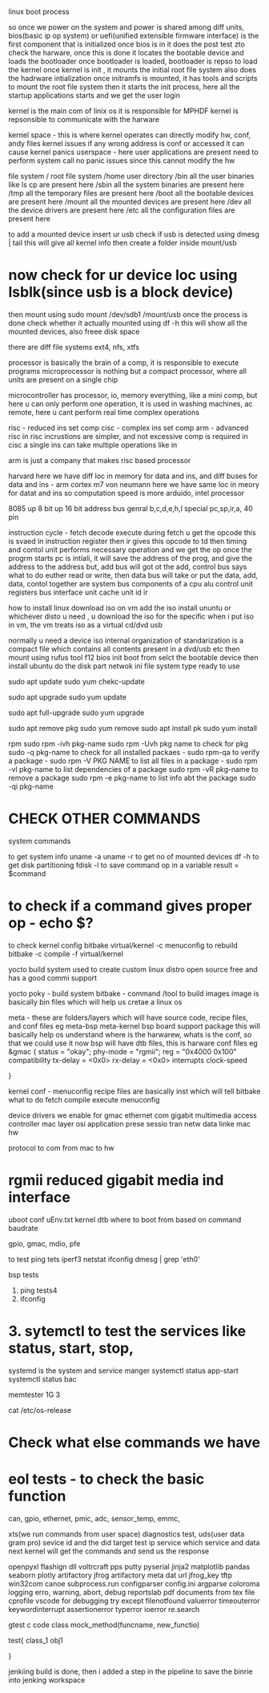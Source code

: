 linux boot process

so once we power on the system
and power is shared among diff units, bios(basic ip op system) or uefi(unified extensible firmware interface) is the first
component that is initialized
once bios is in it does the post test zto check the harware, once this is done
it locates the bootable device and loads the bootloader
once bootloader is loaded, bootloader is repso to load the kernel
once kernel is init , it mounts the initial root file system
also does the hadrware intialization
once initramfs is mounted, it has tools and scripts to mount the root file system
then it starts the init process, here all the startup applications starts and we get the user login

kernel is the main com of linix os
it is responsible for MPHDF
kernel is repsonsible to communicate with the harware

kernel space - this is where kernel operates
can directly modify hw, conf, andy files
kernel issues if any wrong address is conf or accessed it can cause kernel panics
userspace - here user applications are present
need to perform system call
no panic issues since this cannot modify the hw

file system
/ root file system
/home user directory
/bin all the user binaries like ls cp are present here
/sbin all the system binaries are present here
/tmp all the temporary files are present here
/boot all the bootable devices are present here
/mount all the mounted devices are present here
/dev all the device drivers are present here
/etc all the configuration files are present here


to add a mounted device
insert ur usb
check if usb is detected using dmesg | tail this will give all kernel info
then create a folder inside mount/usb
# now check for ur device loc using lsblk(since usb is  a block device)
then mount using sudo mount /dev/sdb1 /mount/usb
once the process is done check whether it actually mounted using df -h
this will show all the mounted devices, also freee disk space

there are diff file systems ext4, nfs, xtfs

processor is basically the brain of a comp, it is responsible to execute programs
microprocessor is nothing but  a compact processor, where all units are present on a single chip

microcontroller has processor, io, memory everything, like a mini comp, but here
u can only perform one operation, it is used in washing machines, ac remote, here u cant perform
real time complex operations

risc - reduced ins set comp 
cisc - complex ins set comp
arm - advanced risc
in risc incrustions are simpler, and not excessive comp is required
in cisc a single ins can take multiple operations like in 

arm is just a company that makes risc based processor

harvard here we have diff loc in memory for data and ins, and diff buses for data and ins - arm cortex m7
von neumann here we have same loc in meory for datat and ins so computation speed is more arduido, intel processor


8085 up 
8 bit up
16 bit address bus
genral b,c,d,e,h,l
special pc,sp,ir,a,
40 pin 

instruction cycle - fetch decode execute
during fetch u get the opcode this is svaed in instruction register
then ir gives this opcode to td
then timing and contol unit performs necessary operation and we get the op
once the progrm starts pc is intiali, it will save the address of the prog, and give the address to the address but, add bus will got ot the add, control bus says what to do euther read or write, then data bus will take or put the data, add, data, contol together are system bus
components of a cpu
alu
control unit
registers
bus interface unit
cache unit
id 
ir

how to install linux
download iso
on vm add the iso
install ununtu or whichever disto u need , u download the iso for the specific
when i put iso in vm, the vm treats iso as a virtual cd/dvd usb

normally
u need a device
iso internal organization of standarization is a compact file which contains all contents present in a dvd/usb etc
then mount using rufus tool
f12 bios init
boot from selct the bootable device
then install ubuntu
do the disk part
netwok ini
file system type
ready to use

sudo apt update
sudo yum chekc-update

sudo apt upgrade
sudo yum update

sudo apt full-upgrade
sudo yum upgrade

sudo apt remove pkg
sudo yum remove
sudo apt install pk
sudo yum install


rpm
sudo rpm -ivh pkg-name
sudo rpm -Uvh pkg name
to check for pkg sudo -q pkg-name
to check for all installed packaes - sudo rpm-qa
to verify a package - sudo rpm -V PKG NAME
to list all files in a package - sudo rpm -vl pkg-name
to list dependencies of a package sudo rpm -vR pkg-name
to remove a package sudo rpm -e pkg-name
to list info abt the package sudo -qi pkg-name
# CHECK OTHER COMMANDS 

system commands

to get system info uname -a
uname -r
to get no of mounted devices df -h
to get disk partitioning fdisk -l
to save command op in a variable result = $command
# to check if a command gives proper op - echo $?

to check kernel config
bitbake virtual/kernel -c menuconfig
to rebuild
bitbake -c compile -f virtual/kernel

yocto build system used to create custom linux distro
open source free and has a good commi support

yocto
poky - build system
bitbake - command /tool to build images
image is basically bin files which will help us cretae  a linux os

meta - these are folders/layers which will have source code, recipe files, and conf files
eg meta-bsp meta-kernel
bsp board support package
this will basically help os understand where is the harwarew, whats is the conf, so that we could use it
now bsp will have dtb files, this is harware conf files
eg &gmac {
    status = "okay";
    phy-mode = "rgmii";
    reg = "0x4000 0x100"
    compatibility
    tx-delay = <0x0>
    rx-delay = <0x0>
    interrupts
    clock-speed

}

kernel conf - menuconfig
recipe files are basically inst which will tell bitbake what to do
fetch
compile
execute
menuconfig

device drivers we enable for gmac ethernet com gigabit multimedia access controller mac layer
osi 
application
prese
sessio
tran
netw
data linke mac
hw

protocol to com from mac to hw
# rgmii reduced gigabit media ind interface

uboot conf
uEnv.txt
kernel
dtb
where to boot from based on command
baudrate


gpio, gmac, mdio, pfe

to test
ping tets
iperf3
netstat
ifconfig
dmesg | grep 'eth0'

bsp tests

1. ping tests4
2. ifconfig
# 3. sytemctl to test the services like status, start, stop, 
systemd is the system and service manger
systemctl status app-start
systemctl status bac

memtester 1G 3

cat /etc/os-release
# Check what else commands we have

# eol tests - to check the basic function
can, gpio, ethernet, pmic, adc, sensor_temp, emmc,

xts(we run commands from user space)
diagnostics test, uds(user data gram pro) 
sevice id and the did
target test ip
service which service and data 
next kernel will get the commands
and send us the response

openpyxl
flashign dll voltrcraft pps putty pyserial jinja2 matplotlib pandas seaborn plotly 
artifactory jfrog artifactory meta dat url jfrog_key tftp win32com canoe subprocess.run
configparser config.ini 
argparse 
coloroma 
logging erro, warning, abort, debug
reportslab pdf documents from tex file
cprofile 
vscode for debugging
try except 
filenotfound
valuerror
timeouterror
keywordinterrupt
assertionerror
typerror
ioerror
re.search


gtest
c code
class 
mock_method(funcname, new_functio)

test{
    class_1 obj1

}

jenkiing build is done, then i added a step in the pipeline to save the binrie into jenking workspace



























